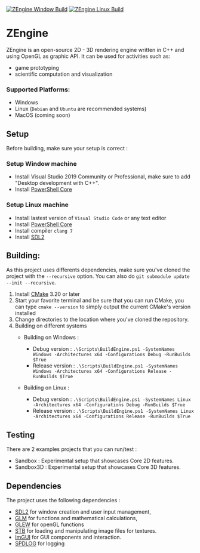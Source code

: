[![ZEngine Window Build](https://github.com/JeanPhilippeKernel/RendererEngine/actions/workflows/window-build.yml/badge.svg)](https://github.com/JeanPhilippeKernel/RendererEngine/actions/workflows/window-build.yml)	[![ZEngine Linux Build](https://github.com/JeanPhilippeKernel/RendererEngine/actions/workflows/linux-build.yml/badge.svg)](https://github.com/JeanPhilippeKernel/RendererEngine/actions/workflows/linux-build.yml)

# ZEngine

ZEngine is an open-source 2D - 3D rendering engine written in C++ and using OpenGL as graphic API.
It can be used for activities such as:
  - game prototyping
  - scientific computation and visualization

### Supported Platforms:
- Windows
- Linux (`Debian` and `Ubuntu` are recommended systems)
- MacOS (coming soon)

## Setup

Before building, make sure your setup is correct : 

### Setup Window machine

- Install Visual Studio 2019 Community or Professional, make sure to add "Desktop development with C++".
- Install [PowerShell Core](https://github.com/PowerShell/PowerShell/releases)  

### Setup Linux machine

- Install lastest version of `Visual Studio Code` or any text editor
- Install [PowerShell Core](https://github.com/PowerShell/PowerShell/releases)
- Install compiler `clang 7`
- Install [SDL2](https://gigi.nullneuron.net/gigilabs/how-to-set-up-sdl2-on-linux/) 

## Building: 

As this project uses differents dependencies, make sure you've cloned the project with the `--recursive` option.
You can also do  `git submodule update --init --recursive`.

1. Install [CMake](https://cmake.org/download/) 3.20 or later
2. Start your favorite terminal and be sure that you can run CMake, you can type `cmake --version` to simply output the current CMake's version installed
3. Change directories to the location where you've cloned the repository.
4. Building on different systems
	- Building on Windows : 
		- Debug version :	`.\Scripts\BuildEngine.ps1 -SystemNames Windows -Architectures x64 -Configurations Debug -RunBuilds $True`
		- Release version :	`.\Scripts\BuildEngine.ps1 -SystemNames Windows -Architectures x64 -Configurations Release -RunBuilds $True`

	- Building on Linux :
		- Debug version :	`.\Scripts\BuildEngine.ps1 -SystemNames Linux -Architectures x64 -Configurations Debug -RunBuilds $True`
		- Release version :	`.\Scripts\BuildEngine.ps1 -SystemNames Linux -Architectures x64 -Configurations Release -RunBuilds $True`

## Testing

There are 2 examples projects that you can run/test :
 - Sandbox : Experimental setup that showcases Core 2D features.
 - Sandbox3D : Experimental setup that showcases Core 3D features. 

## Dependencies

The project uses the following dependencies : 
 - [SDL2](https://www.libsdl.org/download-2.0.php) for window creation and user input management,
 - [GLM](https://glm.g-truc.net/0.9.9/index.html) for functions and mathematical calculations,
 - [GLEW](http://glew.sourceforge.net/) for openGL functions 
 - [STB](https://github.com/nothings/stb) for loading and manipulating image files for textures.
 - [ImGUI](https://github.com/ocornut/imgui) for GUI components and interaction.
 - [SPDLOG](https://github.com/gabime/spdlog) for logging

